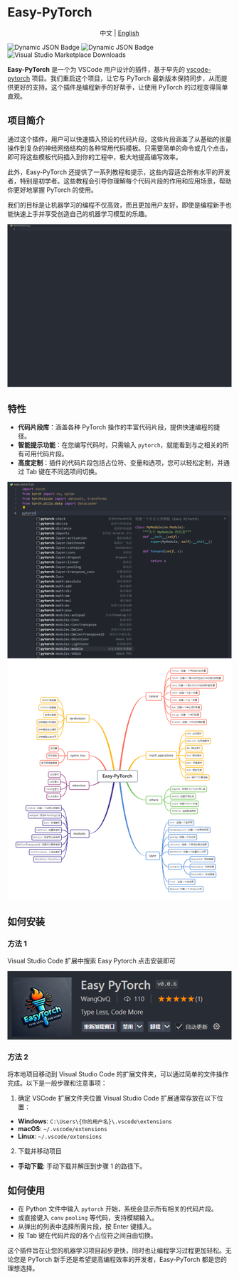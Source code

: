 
# Easy-PyTorch


<p align="center">
  中文 | <a href="README_en.md">English</a>
</p>


![Dynamic JSON Badge](https://img.shields.io/badge/dynamic/json?url=https%3A%2F%2Fraw.githubusercontent.com%2FWangQvQ%2FEasy-PyTorch%2Fmain%2Fpackage.json&query=version&prefix=v&label=Easy-PyTorch) ![Dynamic JSON Badge](https://img.shields.io/badge/dynamic/json?url=https%3A%2F%2Fraw.githubusercontent.com%2FWangQvQ%2FEasy-PyTorch%2Fmain%2Fpackage.json&query=license&label=license&color=%237FFF00) ![Visual Studio Marketplace Downloads](https://img.shields.io/visual-studio-marketplace/d/WangQvQ.Easy-PyTorch?color=red)


**Easy-PyTorch** 是一个为 VSCode 用户设计的插件，基于早先的 [vscode-pytorch](https://github.com/SvenBecker/vscode-pytorch) 项目。我们重启这个项目，让它与 PyTorch 最新版本保持同步，从而提供更好的支持。这个插件是编程新手的好帮手，让使用 PyTorch 的过程变得简单直观。

## 项目简介

通过这个插件，用户可以快速插入预设的代码片段，这些片段涵盖了从基础的张量操作到复杂的神经网络结构的各种常用代码模板。只需要简单的命令或几个点击，即可将这些模板代码插入到你的工程中，极大地提高编写效率。

此外，Easy-PyTorch 还提供了一系列教程和提示，这些内容适合所有水平的开发者，特别是初学者。这些教程会引导你理解每个代码片段的作用和应用场景，帮助你更好地掌握 PyTorch 的使用。

我们的目标是让机器学习的编程不仅高效，而且更加用户友好，即使是编程新手也能快速上手并享受创造自己的机器学习模型的乐趣。

<div align="center">
<img src="https://raw.githubusercontent.com/WangQvQ/Easy-PyTorch/main/images/preview.gif" alt="peculiarity"/>
</div>


## 特性

- **代码片段库**：涵盖各种 PyTorch 操作的丰富代码片段，提供快速编程的捷径。
- **智能提示功能**：在您编写代码时，只需输入 `pytorch`，就能看到与之相关的所有可用代码片段。
- **高度定制**：插件的代码片段包括占位符、变量和选项，您可以轻松定制，并通过 Tab 键在不同选项间切换。


<div align="center">
<img src="https://raw.githubusercontent.com/WangQvQ/Easy-PyTorch/main/images/prompt.png" alt="peculiarity" width="800"/>
</div>

<div align="center">
<img src="https://raw.githubusercontent.com/WangQvQ/Easy-PyTorch/refs/heads/main/images/catalogue.png" alt="peculiarity"/>
</div>

## 如何安装



### 方法 1
Visual Studio Code 扩展中搜索 Easy Pytorch 点击安装即可

<div align="center">
<img src="https://raw.githubusercontent.com/WangQvQ/Easy-PyTorch/main/images/vscode.png" alt="peculiarity"/>
</div>



### 方法 2
将本地项目移动到 Visual Studio Code 的扩展文件夹，可以通过简单的文件操作完成。以下是一般步骤和注意事项：

1. 确定 VSCode 扩展文件夹位置
Visual Studio Code 扩展通常存放在以下位置：
- **Windows**: `C:\Users\{你的用户名}\.vscode\extensions`
- **macOS**: `~/.vscode/extensions`
- **Linux**: `~/.vscode/extensions`

2. 下载并移动项目

- **手动下载**: 手动下载并解压到步骤 1 的路径下。



## 如何使用

- 在 Python 文件中输入 `pytorch` 开始，系统会显示所有相关的代码片段。
- 或直接键入 `conv` `pooling` 等代码，支持模糊输入。
- 从弹出的列表中选择所需片段，按 Enter 键插入。
- 按 Tab 键在代码片段的各个占位符之间自由切换。

这个插件旨在让您的机器学习项目起步更快，同时也让编程学习过程更加轻松。无论您是 PyTorch 新手还是希望提高编程效率的开发者，Easy-PyTorch 都是您的理想选择。